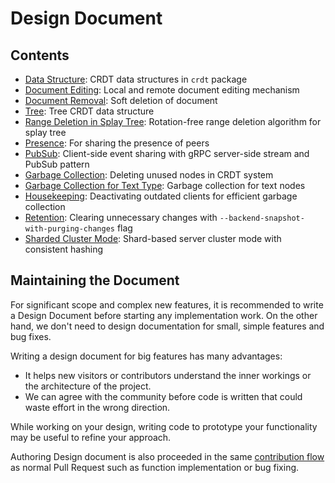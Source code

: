 # Design Document

## Contents

- [Data Structure](data-structure.md): CRDT data structures in `crdt` package
- [Document Editing](document-editing.md): Local and remote document editing mechanism
- [Document Removal](document-removal.md): Soft deletion of document
- [Tree](tree.md): Tree CRDT data structure
- [Range Deletion in Splay Tree](range-deletion-in-splay-tree.md): Rotation-free range deletion algorithm for splay tree
- [Presence](presence.md): For sharing the presence of peers
- [PubSub](pub-sub.md): Client-side event sharing with gRPC server-side stream and PubSub pattern
- [Garbage Collection](garbage-collection.md): Deleting unused nodes in CRDT system
- [Garbage Collection for Text Type](gc-for-text-type.md): Garbage collection for text nodes
- [Housekeeping](housekeeping.md): Deactivating outdated clients for efficient garbage collection
- [Retention](retention.md): Clearing unnecessary changes with `--backend-snapshot-with-purging-changes` flag
- [Sharded Cluster Mode](sharded-cluster-mode.md): Shard-based server cluster mode with consistent hashing

## Maintaining the Document

For significant scope and complex new features, it is recommended to write a Design Document before starting any implementation work. On the other hand, we don't need to design documentation for small, simple features and bug fixes.

Writing a design document for big features has many advantages:

- It helps new visitors or contributors understand the inner workings or the architecture of the project.
- We can agree with the community before code is written that could waste effort in the wrong direction.

While working on your design, writing code to prototype your functionality may be useful to refine your approach.

Authoring Design document is also proceeded in the same [contribution flow](../CONTRIBUTING.md) as normal Pull Request such as function implementation or bug fixing.
